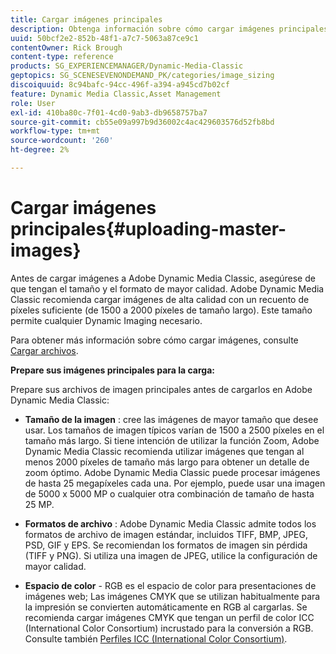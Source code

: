 ```yaml
---
title: Cargar imágenes principales
description: Obtenga información sobre cómo cargar imágenes principales en Adobe Dynamic Media Classic.
uuid: 50bcf2e2-852b-48f1-a7c7-5063a87ce9c1
contentOwner: Rick Brough
content-type: reference
products: SG_EXPERIENCEMANAGER/Dynamic-Media-Classic
geptopics: SG_SCENESEVENONDEMAND_PK/categories/image_sizing
discoiquuid: 8c94bafc-94cc-496f-a394-a945cd7b02cf
feature: Dynamic Media Classic,Asset Management
role: User
exl-id: 410ba80c-7f01-4cd0-9ab3-db9658757ba7
source-git-commit: cb55e09a997b9d36002c4ac429603576d52fb8bd
workflow-type: tm+mt
source-wordcount: '260'
ht-degree: 2%

---
```


# Cargar imágenes principales{#uploading-master-images}

Antes de cargar imágenes a Adobe Dynamic Media Classic, asegúrese de que tengan el tamaño y el formato de mayor calidad. Adobe Dynamic Media Classic recomienda cargar imágenes de alta calidad con un recuento de píxeles suficiente (de 1500 a 2000 píxeles de tamaño largo). Este tamaño permite cualquier Dynamic Imaging necesario.

Para obtener más información sobre cómo cargar imágenes, consulte [Cargar archivos](uploading-files.md#uploading_files).

**Prepare sus imágenes principales para la carga:**

Prepare sus archivos de imagen principales antes de cargarlos en Adobe Dynamic Media Classic:

* **Tamaño de la imagen** : cree las imágenes de mayor tamaño que desee usar. Los tamaños de imagen típicos varían de 1500 a 2500 píxeles en el tamaño más largo. Si tiene intención de utilizar la función Zoom, Adobe Dynamic Media Classic recomienda utilizar imágenes que tengan al menos 2000 píxeles de tamaño más largo para obtener un detalle de zoom óptimo. Adobe Dynamic Media Classic puede procesar imágenes de hasta 25 megapíxeles cada una. Por ejemplo, puede usar una imagen de 5000 x 5000 MP o cualquier otra combinación de tamaño de hasta 25 MP.

* **Formatos de archivo** : Adobe Dynamic Media Classic admite todos los formatos de archivo de imagen estándar, incluidos TIFF, BMP, JPEG, PSD, GIF y EPS. Se recomiendan los formatos de imagen sin pérdida (TIFF y PNG). Si utiliza una imagen de JPEG, utilice la configuración de mayor calidad.

* **Espacio de color** - RGB es el espacio de color para presentaciones de imágenes web; Las imágenes CMYK que se utilizan habitualmente para la impresión se convierten automáticamente en RGB al cargarlas. Se recomienda cargar imágenes CMYK que tengan un perfil de color ICC (International Color Consortium) incrustado para la conversión a RGB. Consulte también [Perfiles ICC (International Color Consortium)](/help/icc-profiles.md).
